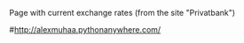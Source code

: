 Page with current exchange rates (from the site "Privatbank")

#http://alexmuhaa.pythonanywhere.com/

